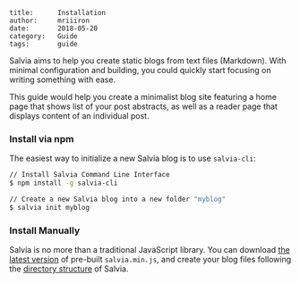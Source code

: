 ```
title:      Installation
author:     mriiiron
date:       2018-05-20
category:   Guide
tags:       guide
```

Salvia aims to help you create static blogs from text files (Markdown). With minimal configuration and building, you could quickly start focusing on writing something with ease.

This guide would help you create a minimalist blog site featuring a home page that shows list of your post abstracts, as well as a reader page that displays content of an individual post.

### Install via npm

The easiest way to initialize a new Salvia blog is to use `salvia-cli`:

```bash
// Install Salvia Command Line Interface
$ npm install -g salvia-cli

// Create a new Salvia blog into a new folder "myblog"
$ salvia init myblog
```

### Install Manually

Salvia is no more than a traditional JavaScript library. You can download [the latest version](#) of pre-built `salvia.min.js`, and create your blog files following the [directory structure](#) of Salvia.
